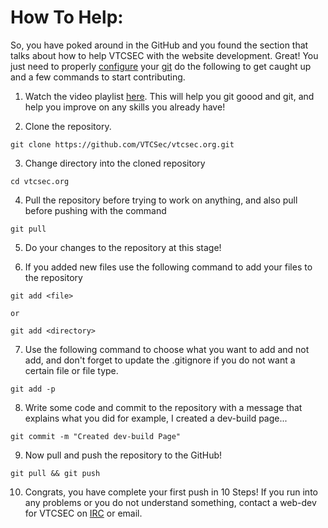 # How To Help:

So, you have poked around in the GitHub and you found the section that talks
about how to help VTCSEC with the website development. Great! You just need to properly [configure](https://help.github.com/articles/set-up-git/) your [git](https://git-scm.com/)
 do the following to get caught up and a few commands to start contributing.
1. Watch the video playlist [here](https://youtu.be/8oRjP8yj2Wo). This will help
you git goood and git, and help you improve on any skills you already have!

2. Clone the repository.

```
git clone https://github.com/VTCSec/vtcsec.org.git

```

3. Change directory into the cloned repository

```
cd vtcsec.org
```

4. Pull the repository before trying to work on anything, and also pull before
pushing with the command

```
git pull
```

5. Do your changes to the repository at this stage!

6. If you added new files use the following command to add your files to the
repository

```
git add <file>

or

git add <directory>
```

7. Use the following command to choose what you want to add and not add, and
don't forget to update the .gitignore if you do not want a certain file or file
type.

```
git add -p
```

8. Write some code and commit to the repository with a message that explains
what you did for example, I created a dev-build page...

```
git commit -m "Created dev-build Page"
```

9. Now pull and push the repository to the GitHub!

```
git pull && git push
```

10. Congrats, you have complete your first push in 10 Steps! If you run into any
 problems or you do not understand something, contact a web-dev for VTCSEC on
 [IRC](https://webchat.oftc.net/?channels=vtcsec) or email.

